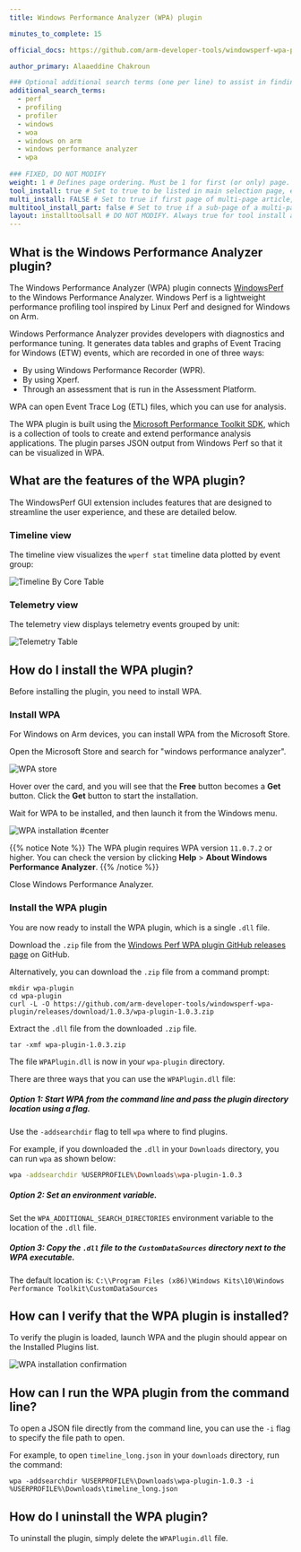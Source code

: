 ```yaml
---
title: Windows Performance Analyzer (WPA) plugin

minutes_to_complete: 15

official_docs: https://github.com/arm-developer-tools/windowsperf-wpa-plugin

author_primary: Alaaeddine Chakroun 

### Optional additional search terms (one per line) to assist in finding the article
additional_search_terms:
  - perf
  - profiling
  - profiler
  - windows
  - woa
  - windows on arm
  - windows performance analyzer
  - wpa
  
### FIXED, DO NOT MODIFY
weight: 1 # Defines page ordering. Must be 1 for first (or only) page.
tool_install: true # Set to true to be listed in main selection page, else false
multi_install: FALSE # Set to true if first page of multi-page article, else false
multitool_install_part: false # Set to true if a sub-page of a multi-page article, else false
layout: installtoolsall # DO NOT MODIFY. Always true for tool install articles
---
```


## What is the Windows Performance Analyzer plugin?

The Windows Performance Analyzer (WPA) plugin connects [WindowsPerf](/learning-paths/laptops-and-desktops/windowsperf/) to the Windows Performance Analyzer. Windows Perf is a lightweight performance profiling tool inspired by Linux Perf and designed for Windows on Arm.

Windows Performance Analyzer provides developers with diagnostics and performance tuning. It generates data tables and graphs of Event Tracing for Windows (ETW) events, which are recorded in one of three ways:
- By using Windows Performance Recorder (WPR).
- By using Xperf.
- Through an assessment that is run in the Assessment Platform.
 
WPA can open Event Trace Log (ETL) files, which you can use for analysis.

The WPA plugin is built using the [Microsoft Performance Toolkit SDK](https://github.com/microsoft/microsoft-performance-toolkit-sdk), which is a collection of tools to create and extend performance analysis applications. The plugin parses JSON output from Windows Perf so that it can be visualized in WPA. 

## What are the features of the WPA plugin? 

The WindowsPerf GUI extension includes features that are designed to streamline the user experience, and these are detailed below.

### Timeline view

The timeline view visualizes the `wperf stat` timeline data plotted by event group:

![Timeline By Core Table](/install-guides/_images/wpa-timeline-by-core.png)

### Telemetry view

The telemetry view displays telemetry events grouped by unit:

![Telemetry Table](/install-guides/_images/wpa-telemetry-table.png)

## How do I install the WPA plugin?

Before installing the plugin, you need to install WPA.

### Install WPA

For Windows on Arm devices, you can install WPA from the Microsoft Store.

Open the Microsoft Store and search for "windows performance analyzer".

![WPA store](/install-guides/_images/wpa-store.png)

Hover over the card, and you will see that the **Free** button becomes a **Get** button. Click the **Get** button to start the installation. 

Wait for WPA to be installed, and then launch it from the Windows menu.

![WPA installation #center](/install-guides/_images/wpa-installation.png)

{{% notice Note %}}
The WPA plugin requires WPA version `11.0.7.2` or higher. You can check the version by clicking **Help** > **About Windows Performance Analyzer**.
{{% /notice %}}

Close Windows Performance Analyzer.

### Install the WPA plugin

You are now ready to install the WPA plugin, which is a single `.dll` file.

Download the `.zip` file from the [Windows Perf WPA plugin GitHub releases page](https://github.com/arm-developer-tools/windowsperf-wpa-plugin/releases) on GitHub.

Alternatively, you can download the `.zip` file from a command prompt:

```console
mkdir wpa-plugin
cd wpa-plugin
curl -L -O https://github.com/arm-developer-tools/windowsperf-wpa-plugin/releases/download/1.0.3/wpa-plugin-1.0.3.zip
```

Extract the `.dll` file from the downloaded `.zip` file. 

```console
tar -xmf wpa-plugin-1.0.3.zip
```

The file `WPAPlugin.dll` is now in your `wpa-plugin` directory. 

There are three ways that you can use the `WPAPlugin.dll` file: 

##### Option 1: Start WPA from the command line and pass the plugin directory location using a flag.

Use the `-addsearchdir` flag to tell `wpa` where to find plugins.

For example, if you downloaded the `.dll` in your `Downloads` directory, you can run `wpa` as shown below:

```bash
wpa -addsearchdir %USERPROFILE%\Downloads\wpa-plugin-1.0.3
```
        
##### Option 2: Set an environment variable.

Set the `WPA_ADDITIONAL_SEARCH_DIRECTORIES` environment variable to the location of the `.dll` file.

##### Option 3: Copy the  `.dll` file to the `CustomDataSources` directory next to the WPA executable.

The default location is: 
        `C:\\Program Files (x86)\Windows Kits\10\Windows Performance Toolkit\CustomDataSources`

## How can I verify that the WPA plugin is installed?

To verify the plugin is loaded, launch WPA and the plugin should appear on the Installed Plugins list.

![WPA installation confirmation](/install-guides/_images/wpa-install-plugin.png)

## How can I run the WPA plugin from the command line?

To open a JSON file directly from the command line, you can use the `-i` flag to specify the file path to open.

For example, to open `timeline_long.json` in your  `downloads` directory, run the command:

```console
wpa -addsearchdir %USERPROFILE%\Downloads\wpa-plugin-1.0.3 -i %USERPROFILE%\Downloads\timeline_long.json
```
## How do I uninstall the WPA plugin?

To uninstall the plugin, simply delete the `WPAPlugin.dll` file.

